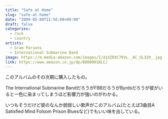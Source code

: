 ```yaml
---
title: "Safe at Home"
slug: "safe-at-home"
date: "2009-05-09T21:56:08+09:00"
draft: false
categories: 
  - rock
  - country
artists:
  - Gram Parsons
  - International Submarine Band
image: https://m.media-amazon.com/images/I/41XZRXC78VL._AC_UL320_.jpg
link: https://www.amazon.co.jp/dp/B000001BLC/
---
```

このアルバムのその次期に購入したもの。
<!--more-->
The International Submarine BandだろうがFBBだろうがByrdsだろうが彼がいると一色に染まってしまうほど影響力が強いのがわかる。 

いつもそうだけど彼のなんか弱弱しい歌声がこのアルバム(たとえば3曲目A Satisfied Mind Folsom Prison Bluesなど)でもいい味を出している。
